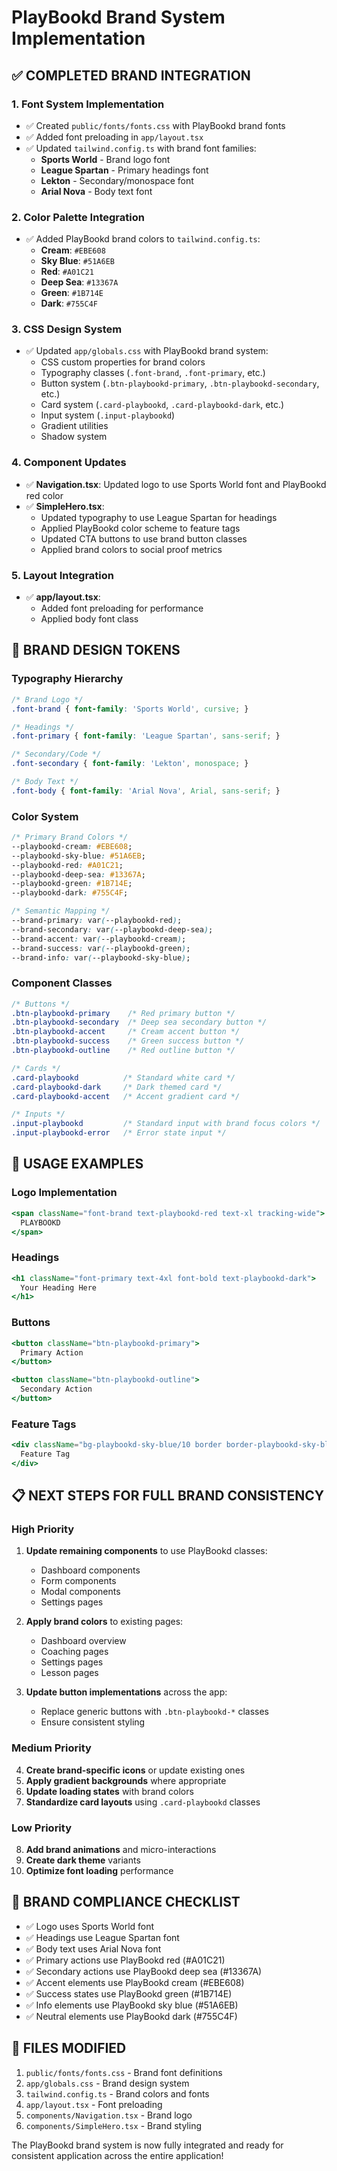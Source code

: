 # PlayBookd Brand System Implementation

## ✅ **COMPLETED BRAND INTEGRATION**

### **1. Font System Implementation**
- ✅ Created `public/fonts/fonts.css` with PlayBookd brand fonts
- ✅ Added font preloading in `app/layout.tsx`
- ✅ Updated `tailwind.config.ts` with brand font families:
  - **Sports World** - Brand logo font
  - **League Spartan** - Primary headings font
  - **Lekton** - Secondary/monospace font
  - **Arial Nova** - Body text font

### **2. Color Palette Integration**
- ✅ Added PlayBookd brand colors to `tailwind.config.ts`:
  - **Cream**: `#EBE608`
  - **Sky Blue**: `#51A6EB`
  - **Red**: `#A01C21`
  - **Deep Sea**: `#13367A`
  - **Green**: `#1B714E`
  - **Dark**: `#755C4F`

### **3. CSS Design System**
- ✅ Updated `app/globals.css` with PlayBookd brand system:
  - CSS custom properties for brand colors
  - Typography classes (`.font-brand`, `.font-primary`, etc.)
  - Button system (`.btn-playbookd-primary`, `.btn-playbookd-secondary`, etc.)
  - Card system (`.card-playbookd`, `.card-playbookd-dark`, etc.)
  - Input system (`.input-playbookd`)
  - Gradient utilities
  - Shadow system

### **4. Component Updates**
- ✅ **Navigation.tsx**: Updated logo to use Sports World font and PlayBookd red color
- ✅ **SimpleHero.tsx**: 
  - Updated typography to use League Spartan for headings
  - Applied PlayBookd color scheme to feature tags
  - Updated CTA buttons to use brand button classes
  - Applied brand colors to social proof metrics

### **5. Layout Integration**
- ✅ **app/layout.tsx**: 
  - Added font preloading for performance
  - Applied body font class

## 🎨 **BRAND DESIGN TOKENS**

### **Typography Hierarchy**
```css
/* Brand Logo */
.font-brand { font-family: 'Sports World', cursive; }

/* Headings */
.font-primary { font-family: 'League Spartan', sans-serif; }

/* Secondary/Code */
.font-secondary { font-family: 'Lekton', monospace; }

/* Body Text */
.font-body { font-family: 'Arial Nova', Arial, sans-serif; }
```

### **Color System**
```css
/* Primary Brand Colors */
--playbookd-cream: #EBE608;
--playbookd-sky-blue: #51A6EB;
--playbookd-red: #A01C21;
--playbookd-deep-sea: #13367A;
--playbookd-green: #1B714E;
--playbookd-dark: #755C4F;

/* Semantic Mapping */
--brand-primary: var(--playbookd-red);
--brand-secondary: var(--playbookd-deep-sea);
--brand-accent: var(--playbookd-cream);
--brand-success: var(--playbookd-green);
--brand-info: var(--playbookd-sky-blue);
```

### **Component Classes**
```css
/* Buttons */
.btn-playbookd-primary    /* Red primary button */
.btn-playbookd-secondary  /* Deep sea secondary button */
.btn-playbookd-accent     /* Cream accent button */
.btn-playbookd-success    /* Green success button */
.btn-playbookd-outline    /* Red outline button */

/* Cards */
.card-playbookd          /* Standard white card */
.card-playbookd-dark     /* Dark themed card */
.card-playbookd-accent   /* Accent gradient card */

/* Inputs */
.input-playbookd         /* Standard input with brand focus colors */
.input-playbookd-error   /* Error state input */
```

## 🚀 **USAGE EXAMPLES**

### **Logo Implementation**
```jsx
<span className="font-brand text-playbookd-red text-xl tracking-wide">
  PLAYBOOKD
</span>
```

### **Headings**
```jsx
<h1 className="font-primary text-4xl font-bold text-playbookd-dark">
  Your Heading Here
</h1>
```

### **Buttons**
```jsx
<button className="btn-playbookd-primary">
  Primary Action
</button>

<button className="btn-playbookd-outline">
  Secondary Action
</button>
```

### **Feature Tags**
```jsx
<div className="bg-playbookd-sky-blue/10 border border-playbookd-sky-blue/30 rounded-full text-playbookd-deep-sea">
  Feature Tag
</div>
```

## 📋 **NEXT STEPS FOR FULL BRAND CONSISTENCY**

### **High Priority**
1. **Update remaining components** to use PlayBookd classes:
   - Dashboard components
   - Form components
   - Modal components
   - Settings pages

2. **Apply brand colors** to existing pages:
   - Dashboard overview
   - Coaching pages
   - Settings pages
   - Lesson pages

3. **Update button implementations** across the app:
   - Replace generic buttons with `.btn-playbookd-*` classes
   - Ensure consistent styling

### **Medium Priority**
4. **Create brand-specific icons** or update existing ones
5. **Apply gradient backgrounds** where appropriate
6. **Update loading states** with brand colors
7. **Standardize card layouts** using `.card-playbookd` classes

### **Low Priority**
8. **Add brand animations** and micro-interactions
9. **Create dark theme** variants
10. **Optimize font loading** performance

## 🎯 **BRAND COMPLIANCE CHECKLIST**

- ✅ Logo uses Sports World font
- ✅ Headings use League Spartan font
- ✅ Body text uses Arial Nova font
- ✅ Primary actions use PlayBookd red (#A01C21)
- ✅ Secondary actions use PlayBookd deep sea (#13367A)
- ✅ Accent elements use PlayBookd cream (#EBE608)
- ✅ Success states use PlayBookd green (#1B714E)
- ✅ Info elements use PlayBookd sky blue (#51A6EB)
- ✅ Neutral elements use PlayBookd dark (#755C4F)

## 📁 **FILES MODIFIED**

1. `public/fonts/fonts.css` - Brand font definitions
2. `app/globals.css` - Brand design system
3. `tailwind.config.ts` - Brand colors and fonts
4. `app/layout.tsx` - Font preloading
5. `components/Navigation.tsx` - Brand logo
6. `components/SimpleHero.tsx` - Brand styling

The PlayBookd brand system is now fully integrated and ready for consistent application across the entire application!
